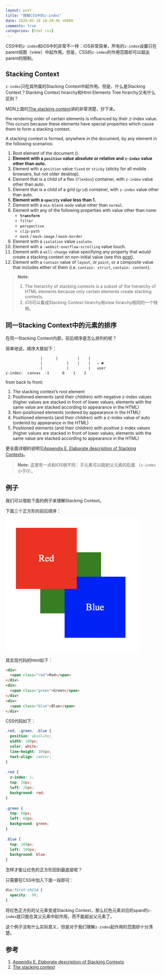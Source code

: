 ```yaml
---
layout: post
title: "理解CSS中的z-index"
date: 2020-05-18 18:20:46 +0800
comments: true
categories: [html css]
---
```


CSS中的`z-index`和iOS中的非常不一样：iOS非常简单，所有的`z-index`设置只在parent视图（view）中起作用。但是，CSS的`z-index`的作用范围却可以超出parent的限制。

<!-- more -->

## Stacking Context
`z-index`只在其所属的Stacking Context中起作用。但是，什么是Stacking Context？Stacking Context hirarchy和Html Elements Tree hirarchy又有什么区别？

MDN上面的[The stacking context](https://developer.mozilla.org/en-US/docs/Web/CSS/CSS_Positioning/Understanding_z_index/The_stacking_context)讲的非常清楚，抄下来。

the rendering order of certain elements is influenced by their z-index value. This occurs because these elements have special properties which cause them to form a stacking context.

A stacking context is formed, anywhere in the document, by any element in the following scenarios:

1. Root element of the document (<html>).
2. **Element with a `position` value absolute or relative and `z-index` value other than auto.**
3. Element with a `position` value `fixed` or `sticky` (sticky for all mobile browsers, but not older desktop).
4. Element that is a child of a flex (`flexbox`) container, with `z-index` value other than auto.
5. Element that is a child of a grid (`grid`) container, with `z-index` value other than auto.
6. **Element with a `opacity` value less than 1.**
7. Element with a `mix-blend-mode` value other than `normal`.
8. Element with any of the following properties with value other than none:
    * **`transform`**
    * `filter`
    * `perspective`
    * `clip-path`
    * `mask` / `mask-image` / `mask-border`
9. Element with a `isolation` value `isolate`.
10. Element with a `-webkit-overflow-scrolling` value touch.
11. Element with a `will-change` value specifying any property that would create a stacking context on non-initial value (see this [post](https://dev.opera.com/articles/css-will-change-property/)).
12. Element with a `contain` value of `layout`, or `paint`, or a composite value that includes either of them (i.e. `contain: strict`, `contain: content`).


> **Note**: 
> 1. The hierarchy of stacking contexts is a subset of the hierarchy of HTML elements because only certain elements create stacking contexts.
> 2. iOS可以看成Stacking Context hirarchy和view hirarchy相同的一个特例。
## 同一Stacking Context中的元素的排序

在同一Stacking Context内部，前后顺序是怎么排列的呢？

简单地说，顺序大致如下：
```
                |      |         |    |
                |           |    |    |   ⇦ ☻
                |           |         |   user
z-index:  canvas  -1	  0    1    2
```

from back to front:

1. The stacking context’s root element
2. Positioned elements (and their children) with negative z-index values (higher values are stacked in front of lower values; elements with the same value are stacked according to appearance in the HTML)
3. Non-positioned elements (ordered by appearance in the HTML)
4. Positioned elements (and their children) with a z-index value of auto (ordered by appearance in the HTML)
5. Positioned elements (and their children) with positive z-index values (higher values are stacked in front of lower values; elements with the same value are stacked according to appearance in the HTML)

更全面详细的说明见[Appendix E. Elaborate description of Stacking Contexts](https://www.w3.org/TR/CSS2/zindex.html)。

> **Note:**
> 这里有一点和iOS很不同：子元素可以跑到父元素的后面 （`z-index`小于0）。

## 例子
我们可以借助下面的例子来理解Stacking Context。

下面三个正方形的前后顺序：

![](/images/CSS_zIndex.png)

其实现代码的html如下：

```html
<div>
  <span class="red">Red</span>
</div>
<div>
  <span class="green">Green</span>
</div>
<div>
  <span class="blue">Blue</span>
</div>
```

CSS代码如下：

```css
.red, .green, .blue {
  position: absolute;
  width: 100px;
  color: white;
  line-height: 100px;
  text-align: center;
}

.red {
  z-index: 1;
  top: 20px;
  left: 20px;
  background: red;
}

.green {
  top: 60px;
  left: 60px;
  background: green;
}

.blue {
  top: 100px;
  left: 100px;
  background: blue;
}
```

怎样才能让红色的正方形回到最底层呢？

只需要在CSS中加入下面一段即可：

```css
div:first-child {
  opacity: .99;
}
```

将红色正方形的父元素变成Stacking Context，那么红色元素对应的span的`z-index`就只能在其父元素中起作用，而不能超出父元素了。

这个例子没有什么实际意义，但是对于我们理解`z-index`起作用的范围却十分清楚。

## 参考

1. [Appendix E. Elaborate description of Stacking Contexts](https://www.w3.org/TR/CSS2/zindex.html)
2. [The stacking context](https://developer.mozilla.org/en-US/docs/Web/CSS/CSS_Positioning/Understanding_z_index/The_stacking_context)
